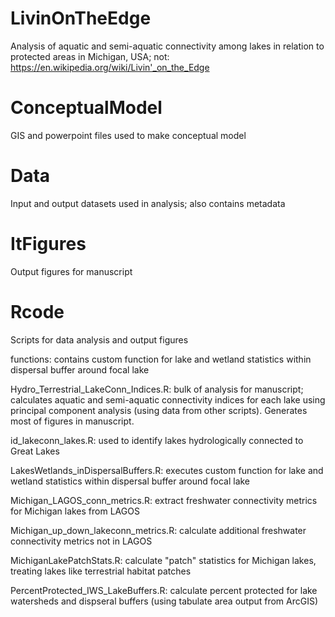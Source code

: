 # LivinOnTheEdge
Analysis of aquatic and semi-aquatic connectivity among lakes in relation to protected areas in Michigan, USA;
not: https://en.wikipedia.org/wiki/Livin'_on_the_Edge

# ConceptualModel
GIS and powerpoint files used to make conceptual model

# Data
Input and output datasets used in analysis; also contains metadata

# ItFigures
Output figures for manuscript

# Rcode
Scripts for data analysis and output figures

functions: contains custom function for lake and wetland statistics within dispersal buffer around focal lake

Hydro_Terrestrial_LakeConn_Indices.R: bulk of analysis for manuscript; calculates aquatic and semi-aquatic connectivity indices for each lake using principal component analysis (using data from other scripts). Generates most of figures in manuscript.

id_lakeconn_lakes.R: used to identify lakes hydrologically connected to Great Lakes

LakesWetlands_inDispersalBuffers.R: executes custom function for lake and wetland statistics within dispersal buffer around focal lake

Michigan_LAGOS_conn_metrics.R: extract freshwater connectivity metrics for Michigan lakes from LAGOS

Michigan_up_down_lakeconn_metrics.R: calculate additional freshwater connectivity metrics not in LAGOS

MichiganLakePatchStats.R: calculate "patch" statistics for Michigan lakes, treating lakes like terrestrial habitat patches

PercentProtected_IWS_LakeBuffers.R: calculate percent protected for lake watersheds and dispseral buffers (using tabulate area output from ArcGIS)
